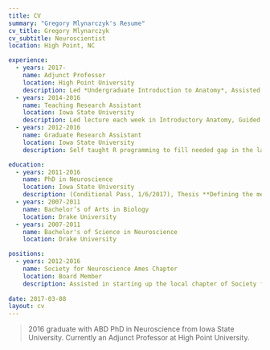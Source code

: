 ```yaml
---
title: CV
summary: "Gregory Mlynarczyk's Resume"
cv_title: Gregory Mlynarczyk
cv_subtitle: Neuroscientist
location: High Point, NC

experience:
  - years: 2017-
    name: Adjunct Professor
    location: High Point University
    description: Led *Undergraduate Introduction to Anatomy*, Assisted *Masters Anatomy*, Assisted with cadaveric dissection, Lead course in feline dissection
  - years: 2014-2016
    name: Teaching Research Assistant
    location: Iowa State University
    description: Led lecture each week in Introductory Anatomy, Guided students through multi part data acquisition experiments
  - years: 2012-2016
    name: Graduate Research Assistant
    location: Iowa State University
    description: Self taught R programming to fill needed gap in the lab, Helped design and run the lab’s first optogenetics study, Engineered custom measurement system for high speed blast recordings

education:
  - years: 2011-2016
    name: PhD in Neuroscience
    location: Iowa State University 
    description: (Conditional Pass, 1/6/2017), Thesis **Defining the mechanisms of trauma after blast exposure** succesfully defended and accepted pending revisions to written component. Work focused on behavioral traumatic brain injury models in mice.
  - years: 2007-2011
    name: Bachelor’s of Arts in Biology
    location: Drake University
  - years: 2007-2011
    name: Bachelor's of Science in Neuroscience
    location: Drake University

positions:
  - years: 2012-2016
    name: Society for Neuroscience Ames Chapter
    location: Board Member
    description: Assisted in starting up the local chapter of Society for Neuroscience, including hosting and leading several outreach events at nearby public schools and science centers.
  
date: 2017-03-08
layout: cv
---
```


> 2016 graduate with ABD PhD in Neuroscience from Iowa State University. Currently an Adjunct Professor at High Point University.

